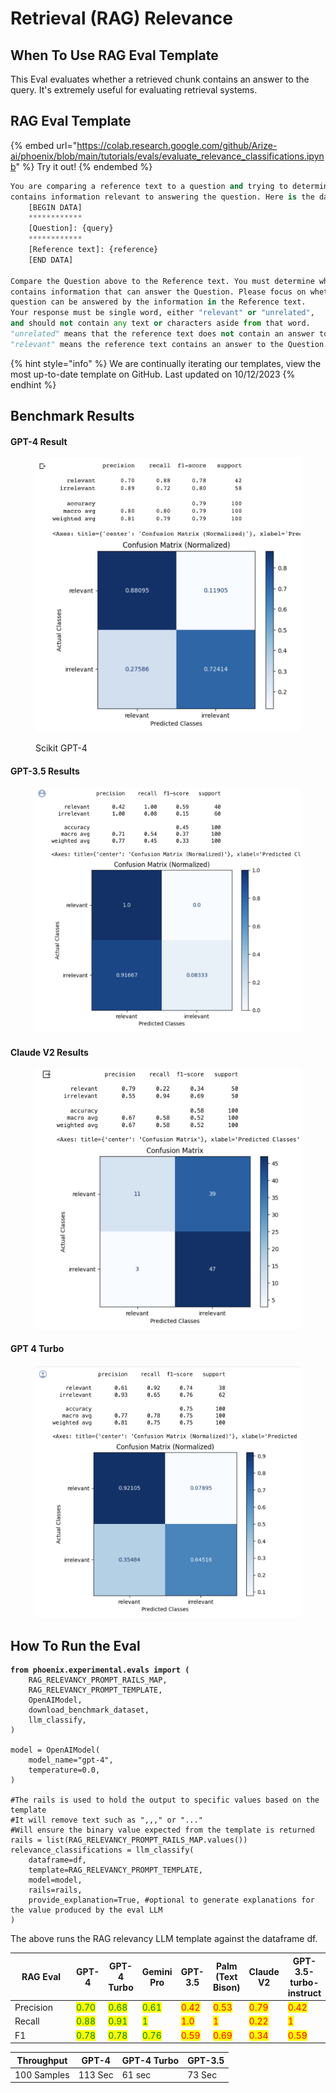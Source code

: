 # Retrieval (RAG) Relevance

## When To Use RAG Eval Template

This Eval evaluates whether a retrieved chunk contains an answer to the query. It's extremely useful for evaluating retrieval systems.

## RAG Eval Template

{% embed url="https://colab.research.google.com/github/Arize-ai/phoenix/blob/main/tutorials/evals/evaluate_relevance_classifications.ipynb" %}
Try it out!
{% endembed %}

```python
You are comparing a reference text to a question and trying to determine if the reference text
contains information relevant to answering the question. Here is the data:
    [BEGIN DATA]
    ************
    [Question]: {query}
    ************
    [Reference text]: {reference}
    [END DATA]

Compare the Question above to the Reference text. You must determine whether the Reference text
contains information that can answer the Question. Please focus on whether the very specific
question can be answered by the information in the Reference text.
Your response must be single word, either "relevant" or "unrelated",
and should not contain any text or characters aside from that word.
"unrelated" means that the reference text does not contain an answer to the Question.
"relevant" means the reference text contains an answer to the Question.
```

{% hint style="info" %}
We are continually iterating our templates, view the most up-to-date template on GitHub. Last updated on 10/12/2023
{% endhint %}

## Benchmark Results

#### GPT-4 Result

<figure><img src="../../../.gitbook/assets/Screenshot 2023-09-16 at 5.09.34 PM.png" alt=""><figcaption><p>Scikit GPT-4</p></figcaption></figure>

#### GPT-3.5 Results

<figure><img src="../../../.gitbook/assets/GPT-3.5 Relevance Evals.png" alt=""><figcaption></figcaption></figure>

#### Claude V2 Results

<figure><img src="../../../.gitbook/assets/claude_v2_relevance.png" alt=""><figcaption></figcaption></figure>

#### GPT 4 Turbo

<figure><img src="../../../.gitbook/assets/GPT-4 Turbo.png" alt=""><figcaption></figcaption></figure>

## How To Run the Eval

<pre class="language-python"><code class="lang-python"><strong>from phoenix.experimental.evals import (
</strong>    RAG_RELEVANCY_PROMPT_RAILS_MAP,
    RAG_RELEVANCY_PROMPT_TEMPLATE,
    OpenAIModel,
    download_benchmark_dataset,
    llm_classify,
)

model = OpenAIModel(
    model_name="gpt-4",
    temperature=0.0,
)

#The rails is used to hold the output to specific values based on the template
#It will remove text such as ",,," or "..."
#Will ensure the binary value expected from the template is returned
rails = list(RAG_RELEVANCY_PROMPT_RAILS_MAP.values())
relevance_classifications = llm_classify(
    dataframe=df,
    template=RAG_RELEVANCY_PROMPT_TEMPLATE,
    model=model,
    rails=rails,
    provide_explanation=True, #optional to generate explanations for the value produced by the eval LLM
)
</code></pre>

The above runs the RAG relevancy LLM template against the dataframe df.

<table><thead><tr><th width="116">RAG Eval</th><th>GPT-4</th><th>GPT-4 Turbo</th><th>Gemini Pro</th><th>GPT-3.5</th><th>Palm (Text Bison)</th><th>Claude V2</th><th data-hidden>GPT-3.5-turbo-instruct</th></tr></thead><tbody><tr><td>Precision</td><td><mark style="color:green;">0.70</mark></td><td><mark style="color:green;">0.68</mark></td><td><mark style="color:green;">0.61</mark></td><td><mark style="color:red;">0.42</mark></td><td><mark style="color:red;">0.53</mark></td><td><mark style="color:red;">0.79</mark></td><td><mark style="color:red;">0.42</mark></td></tr><tr><td>Recall</td><td><mark style="color:green;">0.88</mark></td><td><mark style="color:green;">0.91</mark></td><td><mark style="color:green;">1</mark></td><td><mark style="color:red;">1.0</mark></td><td><mark style="color:red;">1</mark></td><td><mark style="color:red;">0.22</mark></td><td><mark style="color:red;">1</mark></td></tr><tr><td>F1</td><td><mark style="color:green;">0.78</mark></td><td><mark style="color:green;">0.78</mark></td><td><mark style="color:green;">0.76</mark></td><td><mark style="color:red;">0.59</mark></td><td><mark style="color:red;">0.69</mark></td><td><mark style="color:red;">0.34</mark></td><td><mark style="color:red;">0.59</mark></td></tr></tbody></table>

| Throughput  | GPT-4   | GPT-4 Turbo | GPT-3.5 |
| ----------- | ------- | ----------- | ------- |
| 100 Samples | 113 Sec | 61 sec      | 73 Sec  |
